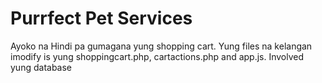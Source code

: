 # Purrfect Pet Services
Ayoko na
Hindi pa gumagana yung shopping cart. Yung files na kelangan imodify is yung shoppingcart.php, cartactions.php and app.js. Involved yung database
